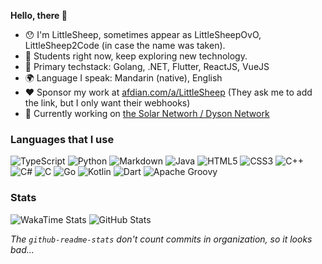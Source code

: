 **Hello, there 👋**

- 😯 I'm LittleSheep, sometimes appear as LittleSheepOvO, LittleSheep2Code (in case the name was taken).
- 🔭 Students right now, keep exploring new technology.
- 🔧 Primary techstack: Golang, .NET, Flutter, ReactJS, VueJS
- 🌍 Language I speak: Mandarin (native), English
- ❤️ Sponsor my work at [afdian.com/a/LittleSheep](https://afdian.com/a/LittleSheep) (They ask me to add the link, but I only want their webhooks)
- 💼 Currently working on [the Solar Networh / Dyson Network](https://github.com/Solsynth/HyperNet.Surface)

### Languages that I use

![TypeScript](https://img.shields.io/badge/typescript-%23007ACC.svg?style=for-the-badge&logo=typescript&logoColor=white)
![Python](https://img.shields.io/badge/python-3670A0?style=for-the-badge&logo=python&logoColor=ffdd54)
![Markdown](https://img.shields.io/badge/markdown-%23000000.svg?style=for-the-badge&logo=markdown&logoColor=white)
![Java](https://img.shields.io/badge/java-%23ED8B00.svg?style=for-the-badge&logo=openjdk&logoColor=white)
![HTML5](https://img.shields.io/badge/html5-%23E34F26.svg?style=for-the-badge&logo=html5&logoColor=white)
![CSS3](https://img.shields.io/badge/css3-%231572B6.svg?style=for-the-badge&logo=css3&logoColor=white)
![C++](https://img.shields.io/badge/c++-%2300599C.svg?style=for-the-badge&logo=c%2B%2B&logoColor=white)
![C#](https://img.shields.io/badge/c%23-%23239120.svg?style=for-the-badge&logo=csharp&logoColor=white)
![C](https://img.shields.io/badge/c-%2300599C.svg?style=for-the-badge&logo=c&logoColor=white)
![Go](https://img.shields.io/badge/go-%2300ADD8.svg?style=for-the-badge&logo=go&logoColor=white)
![Kotlin](https://img.shields.io/badge/kotlin-%237F52FF.svg?style=for-the-badge&logo=kotlin&logoColor=white)
![Dart](https://img.shields.io/badge/dart-%230175C2.svg?style=for-the-badge&logo=dart&logoColor=white)
![Apache Groovy](https://img.shields.io/badge/Apache%20Groovy-4298B8.svg?style=for-the-badge&logo=Apache+Groovy&logoColor=white)

### Stats

![WakaTime Stats](https://github-readme-stats.vercel.app/api/wakatime?username=LittleSheep&show_icons=true)
![GitHub Stats](https://github-readme-stats.vercel.app/api?username=littlesheep2code&show_icons=true)

*The `github-readme-stats` don't count commits in organization, so it looks bad...*
